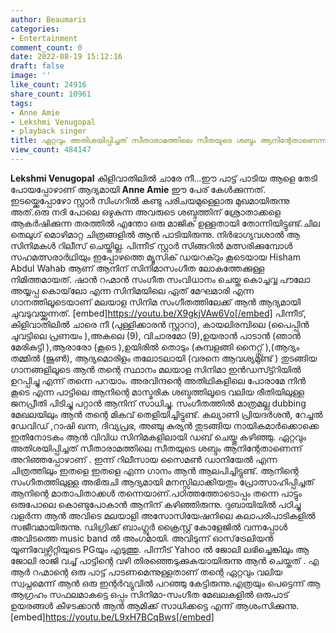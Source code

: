 ```yaml
---
author: Beaumaris
categories:
- Entertainment
comment_count: 0
date: 2022-08-19 15:12:16
draft: false
image: ''
like_count: 24916
share_count: 10961
tags:
- Anne Amie
- Lekshmi Venugopal
- playback singer
title: ഏറ്റവും അതിശയിപ്പിച്ചത് സീതാരാമത്തിലെ സീതയുടെ ശബ്ദം ആനിന്റേതാണെന്ന് അറിഞ്ഞപ്പോഴാണ്
view_count: 484147
---
```


**Lekshmi Venugopal** കിളിവാതിലിൽ ചാരേ നീ...ഈ പാട്ട് പാടിയ ആളെ തേടി പോയപ്പോഴാണ് ആദ്യമായി **Anne Amie** ഈ പേര് കേൾക്കുന്നത്. ഇടയ്ക്കെപ്പോഴോ സ്റ്റാർ സിംഗറിൽ കണ്ടു പരിചയമുള്ളൊരു മുഖമായിരുന്നു അത്.ഒരു നദി പോലെ ഒഴുകുന്ന അവരുടെ ശബ്ദത്തിന് ശ്രോതാക്കളെ ആകർഷിക്കുന്ന തരത്തിൽ എന്തോ ഒരു മാജിക് ഉള്ളതായി തോന്നിയിട്ടുണ്ട്.ചില തെലുഗ് മൊഴിമാറ്റ ചിത്രങ്ങളിൽ ആൻ പാടിയിരുന്നു. നിർഭാഗ്യവശാൽ ആ സിനിമകൾ റിലീസ് ചെയ്തില്ല. പിന്നീട് സ്റ്റാർ സിങ്ങറിൽ മത്സരിക്കുമ്പോൾ സഹമത്സരാർഥിയും ഇപ്പോഴത്തെ മ്യൂസിക് ഡയറക്റും കൂടെയായ Hisham Abdul Wahab ആണ് ആനിന് സിനിമാസംഗീത ലോകത്തേക്കുള്ള നിമിത്തമായത്. ഷാൻ റഹ്മാൻ സംഗീത സംവിധാനം ചെയ്ത കൊച്ചവ്വ പൗലോ അയ്യപ്പ കൊയ്‌ലോ എന്ന സിനിമയിലെ ഏത് മേഘമാരി എന്ന ഗാനത്തിലൂടെയാണ് മലയാള സിനിമ സംഗീതത്തിലേക്ക് ആൻ ആദ്യമായി ചുവടുവയ്ക്കുന്നത്. [embed]https://youtu.be/X9gkjVAw6Vo[/embed] പിന്നീട്, കിളിവാതിലിൽ ചാരെ നീ (പുള്ളിക്കാരൻ സ്റ്റാറാ), കായലിരമ്പിലെ (പൈപ്പിൻ ചുവട്ടിലെ പ്രണയം ),അകലെ (9), വിചാരമോ (9),ഉയരാൻ പാടാൻ (ഞാൻ മേരികുട്ടി ),ആരാരോ (കൂടെ ),ഉയിരിൽ തൊടും (കുമ്പളങ്ങി നൈറ്റ്സ് ),(ആദ്യം തമ്മിൽ (ജൂൺ), ആദ്യമൊരിളം തലോടലായി (വരനെ ആവശ്യമുണ്ട് ) തുടങ്ങിയ ഗാനങ്ങളിലൂടെ ആൻ തന്റെ സ്ഥാനം മലയാള സിനിമാ ഇൻഡസ്ട്ട്റിയിൽ ഉറപ്പിച്ചു എന്ന് തന്നെ പറയാം. അരവിന്ദന്റെ അതിഥികളിലെ പോരാമേ നിൻ കൂടെ എന്ന പാട്ടിലെ ആനിന്റെ മാസ്മരിക ശബ്ദത്തിലൂടെ വലിയ രീതിയിലുള്ള ജനപ്രീതി പിടിച്ചു പറ്റാൻ ആനിന് സാധിച്ചു. സംഗീതത്തിൽ മാത്രമല്ല dubbing മേഖലയിലും ആൻ തന്റെ മികവ് തെളിയിച്ചിട്ടുണ്ട്. കല്യാണി പ്രിയദർശൻ, റേച്ചൽ ഡേവിഡ് ,റാഷി ഖന്ന, ദിവ്യപ്രഭ, അഞ്ചു കുര്യൻ തുടങ്ങിയ നായികമാർക്കൊക്കെ ഇതിനോടകം ആൻ വിവിധ സിനിമകളിലായി ഡബ് ചെയ്തു കഴിഞ്ഞു. ഏറ്റവും അതിശയിപ്പിച്ചത് സീതാരാമത്തിലെ സീതയുടെ ശബ്ദം ആനിന്റേതാണെന്ന് അറിഞ്ഞപ്പോഴാണ് . ഇന്ന് റിലീസായ സൈമൺ ഡാനിയേൽ എന്ന ചിത്രത്തിലും ഇതളെ ഇതളെ എന്ന ഗാനം ആൻ ആലപിച്ചിട്ടുണ്ട്. ആനിന്റെ സംഗീതത്തിലുള്ള അഭിരുചി ആദ്യമായി മനസ്സിലാക്കിയതും പ്രോത്സാഹിപ്പിച്ചത് ആനിന്റെ മാതാപിതാക്കൾ തന്നെയാണ്.പഠിത്തത്തോടൊപ്പം തന്നെ പാട്ടും ഒരുപോലെ കൊണ്ടുപോകാൻ ആനിന് കഴിഞ്ഞിരുന്നു. ദുബായിയിൽ പഠിച്ചു വളർന്ന ആൻ അവിടെ മലയാളി അസോസിയേഷനിലെ കലാപരിപാടികളിൽ സജീവമായിരുന്നു. ഡിഗ്രിക്ക് ബാംഗ്ലൂർ ക്രൈസ്റ്റ് കോളേജിൽ വന്നപ്പോൾ അവിടത്തെ music band ൽ അംഗമായി. അവിടുന്ന് ഓസ്‌ട്രേലിയൻ യൂണിവേഴ്സിറ്റിയുടെ PGയും എടുത്തു. പിന്നീട് Yahoo ൽ ജോലി ലഭിച്ചെങ്കിലും ആ ജോലി രാജി വച്ച് പാട്ടിന്റെ വഴി തിരഞ്ഞെടുക്കുകയായിരുന്നു ആൻ ചെയ്തത് . എ ആർ റഹ്മാന്റെ ഒരു പാട്ട് പാടണമെന്നുള്ളതാണ് തന്റെ ഏറ്റവും വലിയ സ്വപ്നമെന്ന് ആൻ ഒരു ഇന്റർവ്യുവിൽ പറഞ്ഞു കേട്ടിരുന്നു.എത്രയും പെട്ടെന്ന് ആ ആഗ്രഹം സഫലമാകട്ടെ ഒപ്പം സിനിമാ-സംഗീത മേഖലകളിൽ ഒരുപാട് ഉയരങ്ങൾ കീഴടക്കാൻ ആൻ ആമിക്ക് സാധിക്കട്ടെ എന്ന് ആശംസിക്കുന്നു. [embed]https://youtu.be/L9xH7BCqBws[/embed]